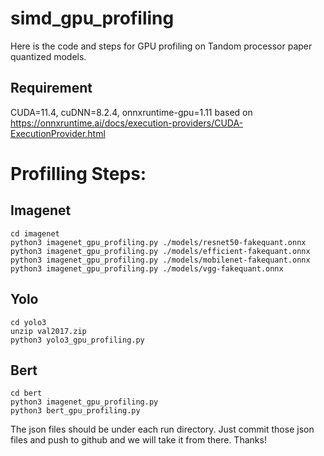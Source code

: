 # simd_gpu_profiling
Here is the code and steps for GPU profiling on Tandom processor paper quantized models.

## Requirement
CUDA=11.4, cuDNN=8.2.4, onnxruntime-gpu=1.11 based on https://onnxruntime.ai/docs/execution-providers/CUDA-ExecutionProvider.html

# Profilling Steps:
## Imagenet
```console
cd imagenet
python3 imagenet_gpu_profiling.py ./models/resnet50-fakequant.onnx
python3 imagenet_gpu_profiling.py ./models/efficient-fakequant.onnx
python3 imagenet_gpu_profiling.py ./models/mobilenet-fakequant.onnx 
python3 imagenet_gpu_profiling.py ./models/vgg-fakequant.onnx
```

## Yolo
```console
cd yolo3
unzip val2017.zip
python3 yolo3_gpu_profiling.py
```

## Bert
```console
cd bert
python3 imagenet_gpu_profiling.py
python3 bert_gpu_profiling.py
```

The json files should be under each run directory. Just commit those json files and push to github and we will take it from there.
Thanks!